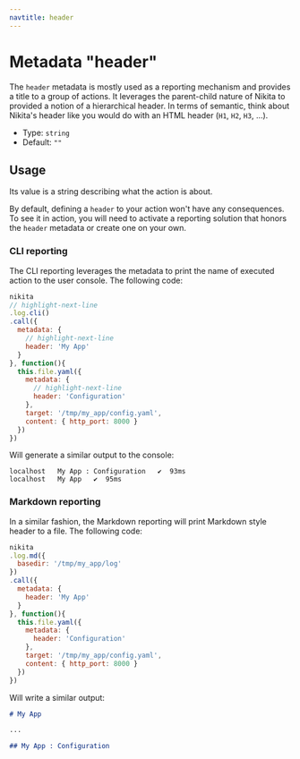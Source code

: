 ```yaml
---
navtitle: header
---
```


# Metadata "header"

The `header` metadata is mostly used as a reporting mechanism and provides a title to a group of actions. It leverages the parent-child nature of Nikita to provided a notion of a hierarchical header. In terms of semantic, think about Nikita's header like you would do with an HTML header (`H1`, `H2`, `H3`, ...).

* Type: `string`
* Default: `""`

## Usage

Its value is a string describing what the action is about.

By default, defining a `header` to your action won't have any consequences. To see it in action, you will need to activate a reporting solution that honors the `header` metadata or create one on your own.

### CLI reporting

The CLI reporting leverages the metadata to print the name of executed action to the user console. The following code:

 ```js
 nikita
 // highlight-next-line
 .log.cli()
 .call({
   metadata: {
     // highlight-next-line
     header: 'My App'
   }
 }, function(){
   this.file.yaml({
     metadata: {
       // highlight-next-line
       header: 'Configuration'
     },
     target: '/tmp/my_app/config.yaml',
     content: { http_port: 8000 }
   })
 })
 ```

Will generate a similar output to the console:

```
localhost   My App : Configuration   ✔  93ms
localhost   My App   ✔  95ms
```

### Markdown reporting

In a similar fashion, the Markdown reporting will print Markdown style header to a file. The following code:

```js
nikita
.log.md({
  basedir: '/tmp/my_app/log'
})
.call({
  metadata: {
    header: 'My App'
  }
}, function(){
  this.file.yaml({
    metadata: {
      header: 'Configuration'
    },
    target: '/tmp/my_app/config.yaml',
    content: { http_port: 8000 }
  })
})
```

Will write a similar output:

```md
# My App

...

## My App : Configuration
```
